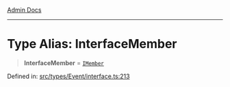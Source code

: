 [Admin Docs](/)

***

# Type Alias: InterfaceMember

> **InterfaceMember** = [`IMember`](types\Event\interface\README\interfaces\IMember.md)

Defined in: [src/types/Event/interface.ts:213](https://github.com/PalisadoesFoundation/talawa-admin/blob/main/src/types/Event/interface.ts#L213)
